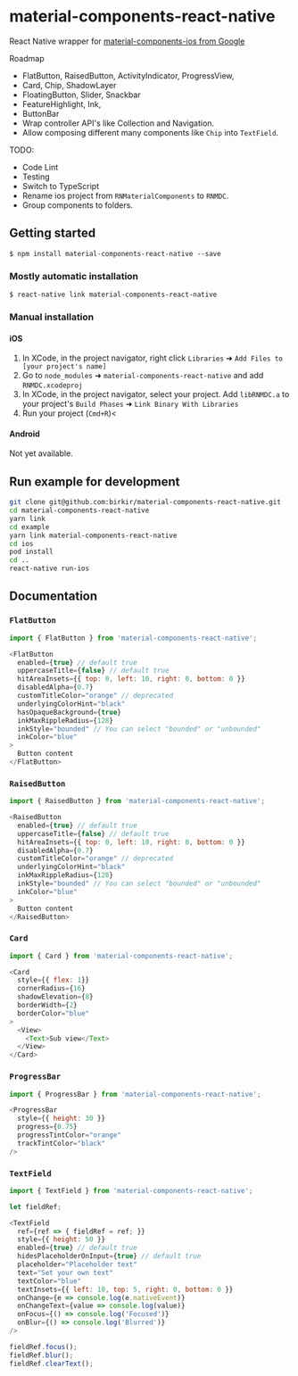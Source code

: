 
# material-components-react-native

React Native wrapper for [material-components-ios from Google](https://github.com/material-components/material-components-ios)

Roadmap
 - FlatButton, RaisedButton, ActivityIndicator, ProgressView,
 - Card, Chip, ShadowLayer
 - FloatingButton, Slider, Snackbar
 - FeatureHighlight, Ink, 
 - ButtonBar
 - Wrap controller API's like Collection and Navigation.
 - Allow composing different many components like `Chip` into `TextField`.

TODO:
 - Code Lint
 - Testing
 - Switch to TypeScript
 - Rename ios project from `RNMaterialComponents` to `RNMDC`.
 - Group components to folders.

## Getting started

`$ npm install material-components-react-native --save`

### Mostly automatic installation

`$ react-native link material-components-react-native`

### Manual installation

#### iOS

1. In XCode, in the project navigator, right click `Libraries` ➜ `Add Files to [your project's name]`
2. Go to `node_modules` ➜ `material-components-react-native` and add `RNMDC.xcodeproj`
3. In XCode, in the project navigator, select your project. Add `libRNMDC.a` to your project's `Build Phases` ➜ `Link Binary With Libraries`
4. Run your project (`Cmd+R`)<

#### Android

Not yet available.

## Run example for development

```bash
git clone git@github.com:birkir/material-components-react-native.git
cd material-components-react-native
yarn link
cd example
yarn link material-components-react-native
cd ios
pod install
cd ..
react-native run-ios
```

## Documentation

### `FlatButton`

```js
import { FlatButton } from 'material-components-react-native';

<FlatButton
  enabled={true} // default true
  uppercaseTitle={false} // default true
  hitAreaInsets={{ top: 0, left: 10, right: 0, bottom: 0 }}
  disabledAlpha={0.7}
  customTitleColor="orange" // deprecated
  underlyingColorHint="black"
  hasOpaqueBackground={true}
  inkMaxRippleRadius={128}
  inkStyle="bounded" // You can select "bounded" or "unbounded"
  inkColor="blue"
>
  Button content
</FlatButton>
```

### `RaisedButton`

```js
import { RaisedButton } from 'material-components-react-native';

<RaisedButton
  enabled={true} // default true
  uppercaseTitle={false} // default true
  hitAreaInsets={{ top: 0, left: 10, right: 0, bottom: 0 }}
  disabledAlpha={0.7}
  customTitleColor="orange" // deprecated
  underlyingColorHint="black"
  inkMaxRippleRadius={128}
  inkStyle="bounded" // You can select "bounded" or "unbounded"
  inkColor="blue"
>
  Button content
</RaisedButton>
```

### `Card`

```js
import { Card } from 'material-components-react-native';

<Card
  style={{ flex: 1}}
  cornerRadius={16}
  shadowElevation={8}
  borderWidth={2}
  borderColor="blue"
>
  <View>
    <Text>Sub view</Text>
  </View>
</Card>
```

### `ProgressBar`

```js
import { ProgressBar } from 'material-components-react-native';

<ProgressBar
  style={{ height: 30 }}
  progress={0.75}
  progressTintColor="orange"
  trackTintColor="black"
/>
```

### `TextField`

```js
import { TextField } from 'material-components-react-native';

let fieldRef;

<TextField
  ref={ref => { fieldRef = ref; }}
  style={{ height: 50 }}
  enabled={true} // default true
  hidesPlaceholderOnInput={true} // default true
  placeholder="Placeholder text"
  text="Set your own text"
  textColor="blue"
  textInsets={{ left: 10, top: 5, right: 0, bottom: 0 }}
  onChange={e => console.log(e.nativeEvent)}
  onChangeText={value => console.log(value)}
  onFocus={() => console.log('Focused')}
  onBlur={() => console.log('Blurred')}
/>

fieldRef.focus();
fieldRef.blur();
fieldRef.clearText();
```
